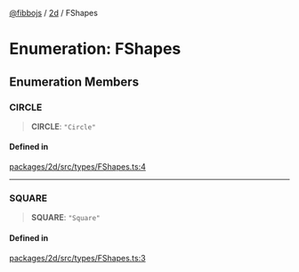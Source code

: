 [@fibbojs](/api/index) / [2d](/api/2d) / FShapes

# Enumeration: FShapes

## Enumeration Members

### CIRCLE

> **CIRCLE**: `"Circle"`

#### Defined in

[packages/2d/src/types/FShapes.ts:4](https://github.com/fibbojs/fibbo/blob/b15d2db28a257e995075ea40c3de44dde73dcbf1/packages/2d/src/types/FShapes.ts#L4)

***

### SQUARE

> **SQUARE**: `"Square"`

#### Defined in

[packages/2d/src/types/FShapes.ts:3](https://github.com/fibbojs/fibbo/blob/b15d2db28a257e995075ea40c3de44dde73dcbf1/packages/2d/src/types/FShapes.ts#L3)

